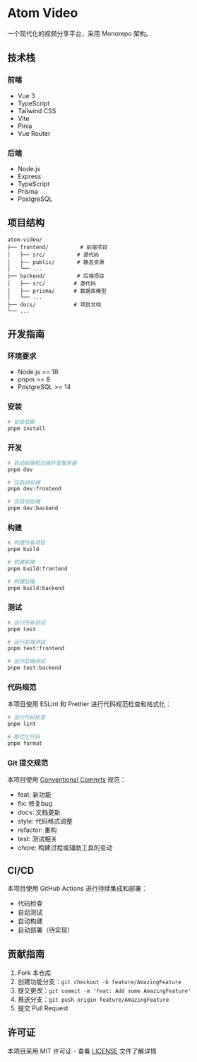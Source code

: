 # Atom Video

一个现代化的视频分享平台，采用 Monorepo 架构。

## 技术栈

### 前端
- Vue 3
- TypeScript
- Tailwind CSS
- Vite
- Pinia
- Vue Router

### 后端
- Node.js
- Express
- TypeScript
- Prisma
- PostgreSQL

## 项目结构

```
atom-video/
├── frontend/          # 前端项目
│   ├── src/          # 源代码
│   ├── public/       # 静态资源
│   └── ...
├── backend/          # 后端项目
│   ├── src/         # 源代码
│   ├── prisma/      # 数据库模型
│   └── ...
├── docs/            # 项目文档
└── ...
```

## 开发指南

### 环境要求
- Node.js >= 18
- pnpm >= 8
- PostgreSQL >= 14

### 安装
```bash
# 安装依赖
pnpm install
```

### 开发
```bash
# 启动前端和后端开发服务器
pnpm dev

# 仅启动前端
pnpm dev:frontend

# 仅启动后端
pnpm dev:backend
```

### 构建
```bash
# 构建所有项目
pnpm build

# 构建前端
pnpm build:frontend

# 构建后端
pnpm build:backend
```

### 测试
```bash
# 运行所有测试
pnpm test

# 运行前端测试
pnpm test:frontend

# 运行后端测试
pnpm test:backend
```

### 代码规范

本项目使用 ESLint 和 Prettier 进行代码规范检查和格式化：

```bash
# 运行代码检查
pnpm lint

# 格式化代码
pnpm format
```

### Git 提交规范

本项目使用 [Conventional Commits](https://www.conventionalcommits.org/) 规范：

- feat: 新功能
- fix: 修复bug
- docs: 文档更新
- style: 代码格式调整
- refactor: 重构
- test: 测试相关
- chore: 构建过程或辅助工具的变动

## CI/CD

本项目使用 GitHub Actions 进行持续集成和部署：

- 代码检查
- 自动测试
- 自动构建
- 自动部署（待实现）

## 贡献指南

1. Fork 本仓库
2. 创建功能分支：`git checkout -b feature/AmazingFeature`
3. 提交更改：`git commit -m 'feat: Add some AmazingFeature'`
4. 推送分支：`git push origin feature/AmazingFeature`
5. 提交 Pull Request

## 许可证

本项目采用 MIT 许可证 - 查看 [LICENSE](LICENSE) 文件了解详情
